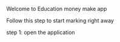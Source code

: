 Welcome to Education money make app 

Follow this step to start marking right away

step 1: open the application